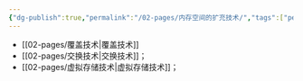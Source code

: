 ```yaml
---
{"dg-publish":true,"permalink":"/02-pages/内存空间的扩充技术/","tags":["personal/blog","os"]}
---
```


- [[02-pages/覆盖技术\|覆盖技术]]
- [[02-pages/交换技术\|交换技术]]；
- [[02-pages/虚拟存储技术\|虚拟存储技术]]；